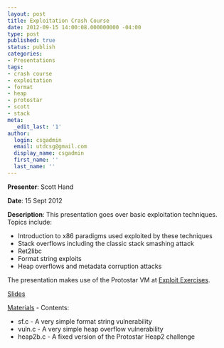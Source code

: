 ```yaml
---
layout: post
title: Exploitation Crash Course
date: 2012-09-15 14:00:08.000000000 -04:00
type: post
published: true
status: publish
categories:
- Presentations
tags:
- crash course
- exploitation
- format
- heap
- protostar
- scott
- stack
meta:
  _edit_last: '1'
author:
  login: csgadmin
  email: utdcsg@gmail.com
  display_name: csgadmin
  first_name: ''
  last_name: ''
---
```


**Presenter**: Scott Hand

**Date**: 15 Sept 2012

**Description**: This presentation goes over basic exploitation techniques. Topics include:

-   Introduction to x86 paradigms used exploited by these techniques
-   Stack overflows including the classic stack smashing attack
-   Ret2libc
-   Format string exploits
-   Heap overflows and metadata corruption attacks

The presentation makes use of the Protostar VM at [Exploit Exercises](http://www.exploit-exercises.com/ "Exploit-Exercises").

[Slides](http://csg.utdallas.edu/wp-content/uploads/2012/09/Exploitation-Crash-Course.pptx)

[Materials](http://csg.utdallas.edu/wp-content/uploads/2012/09/exploitation_cc_materials.zip) - Contents:

-   sf.c - A very simple format string vulnerability
-   vuln.c - A very simple heap overflow vulnerability
-   heap2b.c - A fixed version of the Protostar Heap2 challenge

 
